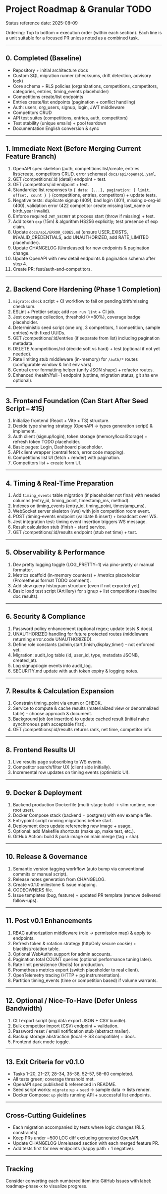 # Project Roadmap & Granular TODO

Status reference date: 2025-08-09

Ordering: Top to bottom = execution order (within each section). Each line is a unit suitable for a focused PR unless noted as a combined task.

---
## 0. Completed (Baseline)

- Repository + initial architecture docs
- Custom SQL migration runner (checksums, drift detection, advisory lock)
- Core schema + RLS policies (organizations, competitions, competitors, categories, entries, timing_events placeholder)
- Competitions create/list endpoints
- Entries create/list endpoints (pagination + conflict handling)
- Auth: users, org_users, signup, login, JWT middleware
- Competitors CRUD
- API test suites (competitions, entries, auth, competitors)
- Test stability (unique emails) + pool teardown
- Documentation English conversion & sync

---
## 1. Immediate Next (Before Merging Current Feature Branch)

1. OpenAPI spec skeleton (auth, competitions list/create, entries list/create, competitors CRUD, error schemas) `docs/api/openapi.yaml`.
2. GET /competitions/:id (detail) endpoint + test.
3. GET /competitors/:id endpoint + test.
4. Standardize list responses to `{ data: [...], pagination: { limit, offset, count } }` (competitions, entries, competitors) + update tests.
5. Negative tests: duplicate signup (409), bad login (401), missing x-org-id (400), validation error (422 competitor create missing last_name or birth_year invalid).
6. Enforce required `JWT_SECRET` at process start (throw if missing) + test.
7. Add token `exp` (15m) & algorithm HS256 explicitly; test presence of exp claim.
8. Update `docs/api/ERROR_CODES.md` (ensure USER_EXISTS, INVALID_CREDENTIALS, add UNAUTHORIZED, add RATE_LIMITED placeholder).
9. Update CHANGELOG (Unreleased) for new endpoints & pagination change.
10. Update OpenAPI with new detail endpoints & pagination schema after step 4.
11. Create PR: feat/auth-and-competitors.

---
 
## 2. Backend Core Hardening (Phase 1 Completion)

1. `migrate:check` script + CI workflow to fail on pending/drift/missing checksum.
2. ESLint + Prettier setup; add `npm run lint` + CI job.
3. Jest coverage collection, threshold (>=80%), coverage badge placeholder.
4. Deterministic seed script (one org, 3 competitors, 1 competition, sample entries) with fixed UUIDs.
5. GET /competitions/:id/entries (if separate from list) including pagination metadata.
6. DELETE /competitions/:id (decide soft vs hard) + test (optional if not yet needed).
7. Rate limiting stub middleware (in-memory) for `/auth/*` routes (configurable window & limit env vars).
8. Central error formatting helper (unify JSON shape) + refactor routes.
9. Enhanced /health?full=1 endpoint (uptime, migration status, git sha env optional).

---
 
## 3. Frontend Foundation (Can Start After Seed Script – #15)

1. Initialize frontend (React + Vite + TS) structure.
2. Decide type sharing strategy (OpenAPI → types generation script) & implement.
3. Auth client (signup/login), token storage (memory/localStorage) + refresh token TODO placeholder.
4. Basic pages: Login, Dashboard placeholder.
5. API client wrapper (central fetch, error.code mapping).
6. Competitions list UI (fetch + render) with pagination.
7. Competitors list + create form UI.

---
 
## 4. Timing & Real-Time Preparation

1. Add `timing_events` table migration (if placeholder not final) with needed columns (entry_id, timing_point, timestamp_ms, method).
2. Indexes on timing_events (entry_id, timing_point, timestamp_ms).
3. WebSocket server skeleton (/ws) with join competition room event.
4. POST /timing-events endpoint (validate & insert) + broadcast over WS.
5. Jest integration test: timing event insertion triggers WS message.
6. Result calculation stub (finish - start) service.
7. GET /competitions/:id/results endpoint (stub net time) + test.

---
 
## 5. Observability & Performance

1. Dev pretty logging toggle (LOG_PRETTY=1) via pino-pretty or manual formatter.
2. Metrics scaffold (in-memory counters) + /metrics placeholder (Prometheus format TODO comment).
3. Add slow query histogram structure (even if not exported yet).
4. Basic load test script (Artillery) for signup + list competitions (baseline doc results).

---
 
## 6. Security & Compliance

1. Password policy enhancement (optional regex; update tests & docs).
2. UNAUTHORIZED handling for future protected routes (middleware returning error.code UNAUTHORIZED).
3. Define role constants (admin,start,finish,display,timer) – not enforced yet.
4. Migration: audit_log table (id, user_id, type, metadata JSONB, created_at).
5. Log signup/login events into audit_log.
6. SECURITY.md update with auth token expiry & logging notes.

---
 
## 7. Results & Calculation Expansion

1. Constrain timing_point via enum or CHECK.
2. Service to compute & cache results (materialized view or denormalized table) – choose approach & document.
3. Background job (on insertion) to update cached result (initial naive synchronous path acceptable first).
4. GET /competitions/:id/results returns rank, net time, competitor info.

---
 
## 8. Frontend Results UI

1. Live results page subscribing to WS events.
2. Competitor search/filter UX (client side initially).
3. Incremental row updates on timing events (optimistic UI).

---
 
## 9. Docker & Deployment

1. Backend production Dockerfile (multi-stage build → slim runtime, non-root user).
2. Docker Compose stack (backend + postgres) with env example file.
3. Entrypoint script running migrations before start.
4. Deployment docs update referencing new image + usage.
5. Optional: add Makefile shortcuts (make up, make test, etc.).
6. GitHub Action: build & push image on main merge (tag + sha).

---
 
## 10. Release & Governance

1. Semantic version tagging workflow (auto bump via conventional commits or manual script).
2. Release notes generation from CHANGELOG.
3. Create v0.1.0 milestone & issue mapping.
4. CODEOWNERS file.
5. Issue templates (bug, feature) + updated PR template (remove delivered follow-ups).

---
 
## 11. Post v0.1 Enhancements

1. RBAC authorization middleware (role → permission map) & apply to endpoints.
2. Refresh token & rotation strategy (httpOnly secure cookie) + blacklist/rotation table.
3. Optional WebAuthn support for admin accounts.
4. Pagination total COUNT queries (optional performance tuning later).
5. Rate limit persistence (Redis) for production.
6. Prometheus metrics export (switch placeholder to real client).
7. OpenTelemetry tracing (HTTP + pg instrumentation).
8. Partition timing_events (time or competition based) if volume warrants.

---
 
## 12. Optional / Nice-To-Have (Defer Unless Bandwidth)

1. CLI export script (org data export JSON + CSV bundle).
2. Bulk competitor import (CSV) endpoint + validation.
3. Password reset / email notification stub (abstract mailer).
4. Backup storage abstraction (local → S3 compatible) + docs.
5. Frontend dark mode toggle.

---
 
## 13. Exit Criteria for v0.1.0

- Tasks 1–20, 21–27, 28–34, 35–38, 52–57, 58–60 completed.
- All tests green; coverage threshold met.
- OpenAPI spec published & referenced in README.
- Seed script works: `migrate:up` + `seed` → sample data → lists render.
- Docker Compose: `up` yields running API + successful list endpoints.

---
 
## Cross-Cutting Guidelines

- Each migration accompanied by tests where logic changes (RLS, constraints).
- Keep PRs under ~500 LOC diff excluding generated OpenAPI.
- Update CHANGELOG Unreleased section with each merged feature PR.
- Add tests first for new endpoints (happy path + 1 negative).

---
 
## Tracking

Consider converting each numbered item into GitHub Issues with label: roadmap-phase-x to visualize progress.

